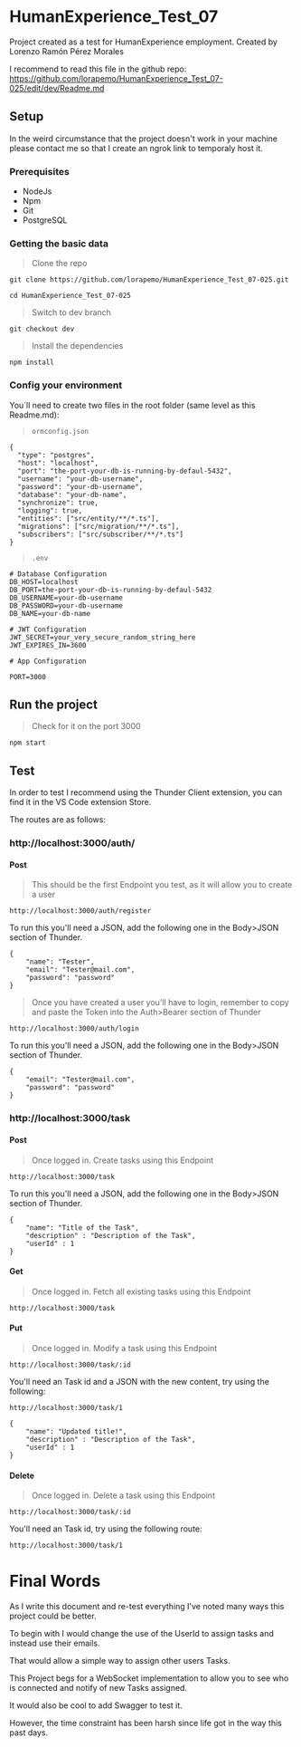 # HumanExperience_Test_07
Project created as a test for HumanExperience employment. Created by Lorenzo Ramón Pérez Morales

I recommend to read this file in the github repo: https://github.com/lorapemo/HumanExperience_Test_07-025/edit/dev/Readme.md
## Setup
In the weird circumstance that the project doesn't work in your machine please contact me so that I create an ngrok link to temporaly host it.
### Prerequisites
- NodeJs
- Npm
- Git
- PostgreSQL
### Getting the basic data
> Clone the repo

```
git clone https://github.com/lorapemo/HumanExperience_Test_07-025.git
```

```
cd HumanExperience_Test_07-025
```

> Switch to dev branch

```
git checkout dev
```

> Install the dependencies

```
npm install
```

### Config your environment
You´ll need to create two files in the root folder (same level as this Readme.md):
> `ormconfig.json`

```
{
  "type": "postgres",
  "host": "localhost",
  "port": "the-port-your-db-is-running-by-defaul-5432",
  "username": "your-db-username",
  "password": "your-db-username",
  "database": "your-db-name",
  "synchronize": true,
  "logging": true,
  "entities": ["src/entity/**/*.ts"],
  "migrations": ["src/migration/**/*.ts"],
  "subscribers": ["src/subscriber/**/*.ts"]
}
```

> `.env`

```
# Database Configuration
DB_HOST=localhost
DB_PORT=the-port-your-db-is-running-by-defaul-5432
DB_USERNAME=your-db-username
DB_PASSWORD=your-db-username
DB_NAME=your-db-name

# JWT Configuration
JWT_SECRET=your_very_secure_random_string_here
JWT_EXPIRES_IN=3600

# App Configuration

PORT=3000
```
## Run the project
> Check for it on the port 3000
```
npm start
```
## Test
In order to test I recommend using the Thunder Client extension, you can find it in the VS Code extension Store.

The routes are as follows:

### http://localhost:3000/auth/
#### Post
> This should be the first Endpoint you test, as it will allow you to create a user

```
http://localhost:3000/auth/register
```

To run this you'll need a JSON, add the following one in the Body>JSON section of Thunder.

```
{
    "name": "Tester",
    "email": "Tester@mail.com",
    "password": "password"
}
```

> Once you have created a user you'll have to login, remember to copy and paste the Token into the Auth>Bearer section of Thunder

```
http://localhost:3000/auth/login
```

To run this you'll need a JSON, add the following one in the Body>JSON section of Thunder.

```
{
    "email": "Tester@mail.com",
    "password": "password"
}
```

### http://localhost:3000/task

#### Post
> Once logged in.
> Create tasks using this Endpoint

```
http://localhost:3000/task
```

To run this you'll need a JSON, add the following one in the Body>JSON section of Thunder.

```
{
    "name": "Title of the Task",
    "description" : "Description of the Task",
    "userId" : 1
}
```

#### Get
> Once logged in.
> Fetch all existing tasks using this Endpoint

```
http://localhost:3000/task
```

#### Put
> Once logged in.
> Modify a task using this Endpoint

```
http://localhost:3000/task/:id
```

You'll need an Task id and a JSON with the new content, try using the following:

```
http://localhost:3000/task/1
```

```
{
    "name": "Updated title!",
    "description" : "Description of the Task",
    "userId" : 1
}
```

#### Delete
> Once logged in.
> Delete a task using this Endpoint


```
http://localhost:3000/task/:id
```

You'll need an Task id, try using the following route:

```
http://localhost:3000/task/1
```

# Final Words
As I write this document and re-test everything I've noted many ways this project could be better.

To begin with I would change the use of the UserId to assign tasks and instead use their emails.

That would allow a simple way to assign other users Tasks.

This Project begs for a WebSocket implementation to allow you to see who is connected and notify of new Tasks assigned.

It would also be cool to add Swagger to test it.

However, the time constraint has been harsh since life got in the way this past days.
